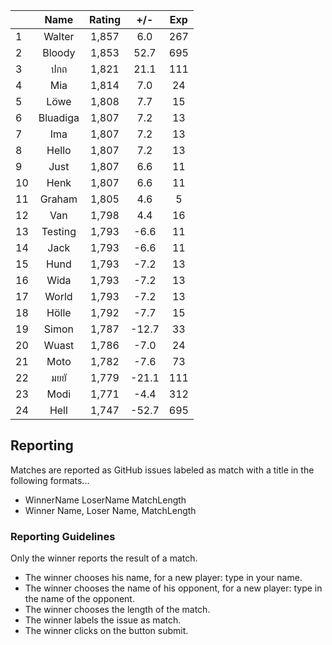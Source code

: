 | |Name|Rating|+/-|Exp|
|-|:--:|:----:|:-:|:-:|
|1|Walter|1,857|6.0|267|
|2|Bloody|1,853|52.7|695|
|3|ปกถ|1,821|21.1|111|
|4|Mia|1,814|7.0|24|
|5|Löwe|1,808|7.7|15|
|6|Bluadiga|1,807|7.2|13|
|7|Ima|1,807|7.2|13|
|8|Hello|1,807|7.2|13|
|9|Just|1,807|6.6|11|
|10|Henk|1,807|6.6|11|
|11|Graham|1,805|4.6|5|
|12|Van|1,798|4.4|16|
|13|Testing|1,793|-6.6|11|
|14|Jack|1,793|-6.6|11|
|15|Hund|1,793|-7.2|13|
|16|Wida|1,793|-7.2|13|
|17|World|1,793|-7.2|13|
|18|Hölle|1,792|-7.7|15|
|19|Simon|1,787|-12.7|33|
|20|Wuast|1,786|-7.0|24|
|21|Moto|1,782|-7.6|73|
|22|มยยั|1,779|-21.1|111|
|23|Modi|1,771|-4.4|312|
|24|Hell|1,747|-52.7|695|

## Reporting

Matches are reported as GitHub issues labeled as match with a title in the following formats...

- WinnerName LoserName MatchLength
- Winner Name, Loser Name, MatchLength

### Reporting Guidelines

Only the winner reports the result of a match.

- The winner chooses his name, for a new player: type in your name.
- The winner chooses the name of his opponent, for a new player: type in the name of the opponent.
- The winner chooses the length of the match.
- The winner labels the issue as match.
- The winner clicks on the button submit.
